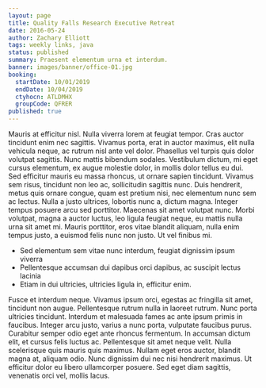 ```yaml
---
layout: page
title: Quality Falls Research Executive Retreat
date: 2016-05-24
author: Zachary Elliott
tags: weekly links, java
status: published
summary: Praesent elementum urna et interdum.
banner: images/banner/office-01.jpg
booking:
  startDate: 10/01/2019
  endDate: 10/04/2019
  ctyhocn: ATLDMHX
  groupCode: QFRER
published: true
---
```

Mauris at efficitur nisl. Nulla viverra lorem at feugiat tempor. Cras auctor tincidunt enim nec sagittis. Vivamus porta, erat in auctor maximus, elit nulla vehicula neque, ac rutrum nisl ante vel dolor. Phasellus vel turpis quis dolor volutpat sagittis. Nunc mattis bibendum sodales. Vestibulum dictum, mi eget cursus elementum, ex augue molestie dolor, in mollis dolor tellus eu dui. Sed efficitur mauris eu massa rhoncus, ut ornare sapien tincidunt. Vivamus sem risus, tincidunt non leo ac, sollicitudin sagittis nunc. Duis hendrerit, metus quis ornare congue, quam est pretium nisi, nec elementum nunc sem ac lectus. Nulla a justo ultrices, lobortis nunc a, dictum magna. Integer tempus posuere arcu sed porttitor. Maecenas sit amet volutpat nunc. Morbi volutpat, magna a auctor luctus, leo ligula feugiat neque, eu mattis nulla urna sit amet mi. Mauris porttitor, eros vitae blandit aliquam, nulla enim tempus justo, a euismod felis nunc non justo. Ut vel finibus mi.

* Sed elementum sem vitae nunc interdum, feugiat dignissim ipsum viverra
* Pellentesque accumsan dui dapibus orci dapibus, ac suscipit lectus lacinia
* Etiam in dui ultricies, ultricies ligula in, efficitur enim.

Fusce et interdum neque. Vivamus ipsum orci, egestas ac fringilla sit amet, tincidunt non augue. Pellentesque rutrum nulla in laoreet rutrum. Nunc porta ultricies tincidunt. Interdum et malesuada fames ac ante ipsum primis in faucibus. Integer arcu justo, varius a nunc porta, vulputate faucibus purus. Curabitur semper odio eget ante rhoncus fermentum. In accumsan dictum elit, et cursus felis luctus ac. Pellentesque sit amet neque velit. Nulla scelerisque quis mauris quis maximus. Nullam eget eros auctor, blandit magna at, aliquam odio. Nunc dignissim dui nec nisi hendrerit maximus. Ut efficitur dolor eu libero ullamcorper posuere. Sed eget diam sagittis, venenatis orci vel, mollis lacus.
